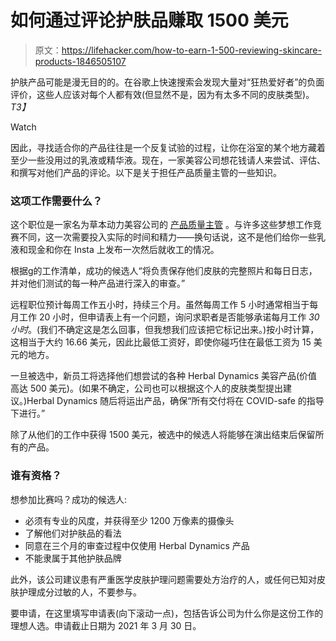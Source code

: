 # 如何通过评论护肤品赚取 1500 美元

> 原文：<https://lifehacker.com/how-to-earn-1-500-reviewing-skincare-products-1846505107>

护肤产品可能是漫无目的的。在谷歌上快速搜索会发现大量对“狂热爱好者”的负面评价，这些人应该对每个人都有效(但显然不是，因为有太多不同的皮肤类型)。*T3】*

Watch

因此，寻找适合你的产品往往是一个反复试验的过程，让你在浴室的某个地方藏着至少一些没用过的乳液或精华液。现在，一家美容公司想花钱请人来尝试、评估、和撰写对他们产品的评论。以下是关于担任产品质量主管的一些知识。

### 这项工作需要什么？

这个职位是一家名为草本动力美容公司的 [产品质量主管](https://www.herbaldynamicsbeauty.com/blogs/herbal-dynamics-beauty/get-paid-to-test-out-products) 。与许多这些梦想工作竞赛不同，这一次需要投入实际的时间和精力——换句话说，这不是他们给你一些乳液和现金和你在 Insta 上发布一次然后就收工的情况。

根据[g](https://www.herbaldynamicsbeauty.com/blogs/herbal-dynamics-beauty/get-paid-to-test-out-products)的工作清单，成功的候选人“将负责保存他们皮肤的完整照片和每日日志，并对他们测试的每一种产品进行深入的审查。”

远程职位预计每周工作五小时，持续三个月。虽然每周工作 5 小时通常相当于每月工作 20 小时，但申请表上有一个问题，询问求职者是否能够承诺每月工作 *30 小时*。(我们不确定这是怎么回事，但我想我们应该把它标记出来。)按小时计算，这相当于大约 16.66 美元，因此比最低工资好，即使你碰巧住在最低工资为 15 美元的地方。

一旦被选中，新员工将选择他们想尝试的各种 Herbal Dynamics 美容产品(价值高达 500 美元)。(如果不确定，公司也可以根据这个人的皮肤类型提出建议。)Herbal Dynamics 随后将运出产品，确保“所有交付将在 COVID-safe 的指导下进行。”

除了从他们的工作中获得 1500 美元，被选中的候选人将能够在演出结束后保留所有的产品。

### 谁有资格？

想参加比赛吗？成功的候选人:

*   必须有专业的风度，并获得至少 1200 万像素的摄像头
*   了解他们对护肤品的看法
*   同意在三个月的审查过程中仅使用 Herbal Dynamics 产品
*   不能隶属于其他护肤品牌

此外，该公司建议患有严重医学皮肤护理问题需要处方治疗的人，或任何已知对皮肤护理成分过敏的人，不要参与。

要申请，在这里填写申请表(向下滚动一点)，包括告诉公司为什么你是这份工作的理想人选。申请截止日期为 2021 年 3 月 30 日。